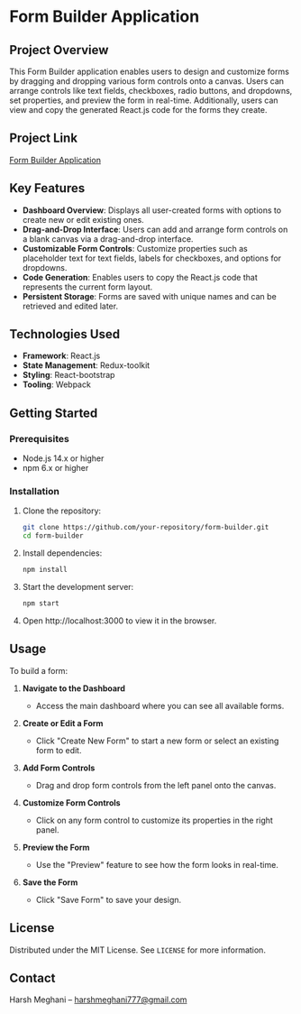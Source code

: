 # Form Builder Application

## Project Overview

This Form Builder application enables users to design and customize forms by dragging and dropping various form controls onto a canvas. Users can arrange controls like text fields, checkboxes, radio buttons, and dropdowns, set properties, and preview the form in real-time. Additionally, users can view and copy the generated React.js code for the forms they create.

## Project Link

[Form Builder Application](main--dhiwise-form-builder.netlify.app/)

## Key Features

- **Dashboard Overview**: Displays all user-created forms with options to create new or edit existing ones.
- **Drag-and-Drop Interface**: Users can add and arrange form controls on a blank canvas via a drag-and-drop interface.
- **Customizable Form Controls**: Customize properties such as placeholder text for text fields, labels for checkboxes, and options for dropdowns.
- **Code Generation**: Enables users to copy the React.js code that represents the current form layout.
- **Persistent Storage**: Forms are saved with unique names and can be retrieved and edited later.

## Technologies Used

- **Framework**: React.js 
- **State Management**: Redux-toolkit
- **Styling**: React-bootstrap
- **Tooling**: Webpack

## Getting Started

### Prerequisites

- Node.js 14.x or higher
- npm 6.x or higher

### Installation

1. Clone the repository:
   ```bash
   git clone https://github.com/your-repository/form-builder.git
   cd form-builder
   ```
2. Install dependencies:
    ```bash
    npm install
    ```
3. Start the development server:
    ```bash
    npm start
    ```
4. Open http://localhost:3000 to view it in the browser.

## Usage

To build a form:

1. **Navigate to the Dashboard**
   - Access the main dashboard where you can see all available forms.

2. **Create or Edit a Form**
   - Click "Create New Form" to start a new form or select an existing form to edit.

3. **Add Form Controls**
   - Drag and drop form controls from the left panel onto the canvas.

4. **Customize Form Controls**
   - Click on any form control to customize its properties in the right panel.

5. **Preview the Form**
   - Use the "Preview" feature to see how the form looks in real-time.

6. **Save the Form**
   - Click "Save Form" to save your design.

## License

Distributed under the MIT License. See `LICENSE` for more information.

## Contact

Harsh Meghani – harshmeghani777@gmail.com